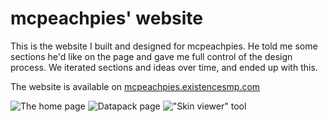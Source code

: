 # mcpeachpies' website

This is the website I built and designed for mcpeachpies. He told me some sections he'd like on the page and gave me full control of the design process. We iterated sections and ideas over time, and ended up with this.

The website is available on [mcpeachpies.existencesmp.com](https://mcpeachpies.existencesmp.com)

![The home page](/assets/projects/mcpeachpies-1.png)
![Datapack page](/assets/projects/mcpeachpies-2.png)
!["Skin viewer" tool](/assets/projects/mcpeachpies-3.png)